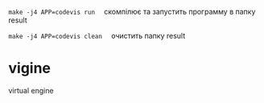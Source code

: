   `make -j4 APP=codevis run  `
скомпілює та запустить программу в папку result  

  `make -j4 APP=codevis clean  `
очистить папку result


# vigine
virtual engine

